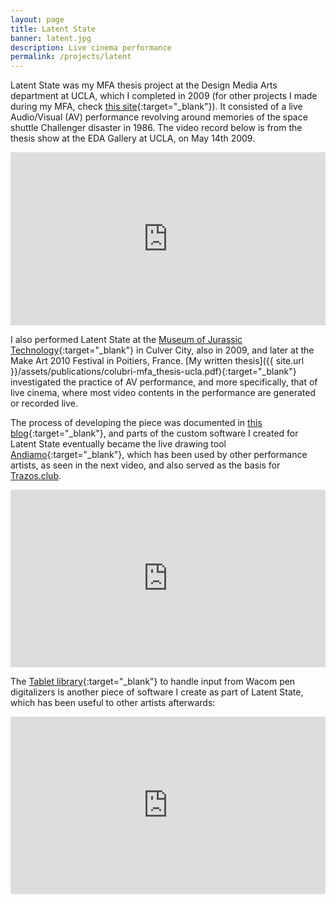 ```yaml
---
layout: page
title: Latent State
banner: latent.jpg
description: Live cinema performance
permalink: /projects/latent
---
```


Latent State was my MFA thesis project at the Design Media Arts department at UCLA, which I completed in 2009 (for other projects I made during my MFA, check [this site](http://users.design.ucla.edu/~acolubri/home/){:target="_blank"}). It consisted of a live
Audio/Visual (AV) performance revolving around memories of the space shuttle Challenger disaster in 1986. The video record below is from the
thesis show at the EDA Gallery at UCLA, on May 14th 2009.

<!-- <iframe src="https://player.vimeo.com/video/4806038" width="730" height="402" frameborder="0" webkitallowfullscreen mozallowfullscreen allowfullscreen></iframe> -->

<div style="padding:55% 0 0 0;position:relative;"><iframe src="https://player.vimeo.com/video/4806038?title=0&byline=0&portrait=0" style="position:absolute;top:0;left:0;width:100%;height:100%;" frameborder="0" webkitallowfullscreen mozallowfullscreen allowfullscreen></iframe></div><script src="https://player.vimeo.com/api/player.js"></script>

I also performed Latent State at the [Museum of Jurassic Technology](http://mjt.org/){:target="_blank"} in Culver City, also in 2009, and later at the
Make Art 2010 Festival in Poitiers, France. [My written thesis]({{ site.url }}/assets/publications/colubri-mfa_thesis-ucla.pdf){:target="_blank"} investigated
the practice of AV performance, and more specifically, that of live cinema, where most video contents in the performance are generated or recorded live.

The process of developing the piece was documented in [this blog](https://naute.wordpress.com/){:target="_blank"}, and parts of the custom software I created for Latent State eventually
became the live drawing tool [Andiamo](https://github.com/andiamo/andiamo){:target="_blank"}, which has been used by other performance artists, as seen in the next video,
and also served as the basis for [Trazos.club](/projects/trazos).

<!-- <iframe src="https://player.vimeo.com/video/200751037" width="740" height="417" frameborder="0" webkitallowfullscreen mozallowfullscreen allowfullscreen></iframe> -->

<div style="padding:56.25% 0 0 0;position:relative;"><iframe src="https://player.vimeo.com/video/200751037?title=0&byline=0&portrait=0" style="position:absolute;top:0;left:0;width:100%;height:100%;" frameborder="0" webkitallowfullscreen mozallowfullscreen allowfullscreen></iframe></div><script src="https://player.vimeo.com/api/player.js"></script>

The [Tablet library](http://processing.andrescolubri.net/libraries/tablet/){:target="_blank"} to handle input from Wacom pen digitalizers is another piece of software I create as part of Latent State, which has been useful to other artists afterwards:

<div style="padding:56.25% 0 0 0;position:relative;"><iframe src="https://player.vimeo.com/video/64723803?title=0&byline=0&portrait=0" style="position:absolute;top:0;left:0;width:100%;height:100%;" frameborder="0" webkitallowfullscreen mozallowfullscreen allowfullscreen></iframe></div><script src="https://player.vimeo.com/api/player.js"></script>